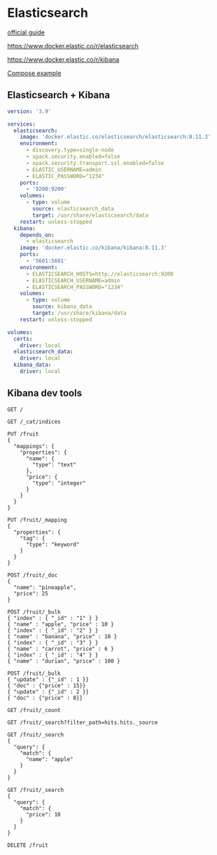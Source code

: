 # Elasticsearch

[official guide](https://www.elastic.co/guide/en/elasticsearch/reference/current/docker.html)

https://www.docker.elastic.co/r/elasticsearch

https://www.docker.elastic.co/r/kibana

[Compose example](https://github.com/elastic/elasticsearch/blob/8.11/docs/reference/setup/install/docker/docker-compose.yml)

## Elasticsearch + Kibana

```yaml
version: '3.9'

services:
  elasticsearch:
    image: 'docker.elastic.co/elasticsearch/elasticsearch:8.11.3'
    environment:
      - discovery.type=single-node
      - xpack.security.enabled=false
      - xpack.security.transport.ssl.enabled=false
      - ELASTIC_USERNAME=admin
      - ELASTIC_PASSWORD="1234"
    ports:
      - '9200:9200'
    volumes:
      - type: volume
        source: elasticsearch_data
        target: /usr/share/elasticsearch/data
    restart: unless-stopped
  kibana:
    depends_on:
      - elasticsearch
    image: 'docker.elastic.co/kibana/kibana:8.11.3'
    ports:
      - '5601:5601'
    environment:
      - ELASTICSEARCH_HOSTS=http://elasticsearch:9200
      - ELASTICSEARCH_USERNAME=admin
      - ELASTICSEARCH_PASSWORD="1234"
    volumes:
      - type: volume
        source: kibana_data
        target: /usr/share/kibana/data
    restart: unless-stopped

volumes:
  certs:
    driver: local
  elasticsearch_data:
    driver: local
  kibana_data:
    driver: local
```

## Kibana dev tools

```shell
GET /
```

```shell
GET /_cat/indices
```

```shell
PUT /fruit
{
  "mappings": {
    "properties": {
      "name": {
        "type": "text"
      },
      "price": {
        "type": "integer"
      }
    }
  }
}
```

```shell
PUT /fruit/_mapping
{
  "properties": {
    "tag": {
      "type": "keyword"
    }
  }
}
```

```shell
POST /fruit/_doc
{
  "name": "pineapple",
  "price": 25
}
```

```shell
POST /fruit/_bulk
{ "index" : { "_id" : "1" } }
{ "name" : "apple", "price" : 10 }
{ "index" : { "_id" : "2" } }
{ "name" : "banana", "price" : 10 }
{ "index" : { "_id" : "3" } }
{ "name" : "carrot", "price" : 6 }
{ "index" : { "_id" : "4" } }
{ "name" : "durian", "price" : 100 }
```

```shell
POST /fruit/_bulk
{ "update" : {"_id" : 1 }}
{ "doc" : {"price" : 15}}
{ "update" : {"_id" : 2 }}
{ "doc" : {"price" : 8}}
```

```shell
GET /fruit/_count
```

```shell
GET /fruit/_search?filter_path=hits.hits._source
```

```shell
GET /fruit/_search
{
  "query": {
    "match": {
      "name": "apple"
    }
  }
}
```

```shell
GET /fruit/_search
{
  "query": {
    "match": {
      "price": 10
    }
  }
}
```

```shell
DELETE /fruit
```
